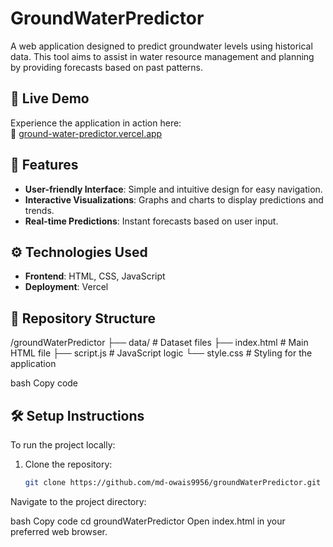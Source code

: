 # GroundWaterPredictor

A web application designed to predict groundwater levels using historical data. This tool aims to assist in water resource management and planning by providing forecasts based on past patterns.

## 🚀 Live Demo

Experience the application in action here:  
🔗 [ground-water-predictor.vercel.app](https://ground-water-predictor.vercel.app/)

## 🧪 Features

- **User-friendly Interface**: Simple and intuitive design for easy navigation.
- **Interactive Visualizations**: Graphs and charts to display predictions and trends.
- **Real-time Predictions**: Instant forecasts based on user input.

## ⚙️ Technologies Used

- **Frontend**: HTML, CSS, JavaScript
- **Deployment**: Vercel

## 📂 Repository Structure

/groundWaterPredictor
├── data/ # Dataset files
├── index.html # Main HTML file
├── script.js # JavaScript logic
└── style.css # Styling for the application

bash
Copy code

## 🛠️ Setup Instructions

To run the project locally:

1. Clone the repository:
   ```bash
   git clone https://github.com/md-owais9956/groundWaterPredictor.git
Navigate to the project directory:

bash
Copy code
cd groundWaterPredictor
Open index.html in your preferred web browser.

